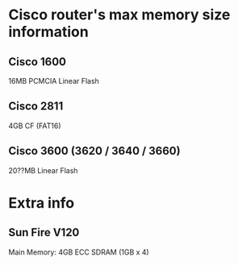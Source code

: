 # Cisco router's max memory size information

## Cisco 1600
16MB PCMCIA Linear Flash

## Cisco 2811
4GB CF (FAT16)

## Cisco 3600 (3620 / 3640 / 3660)
20??MB Linear Flash

# Extra info
## Sun Fire V120
Main Memory: 4GB ECC SDRAM (1GB x 4)